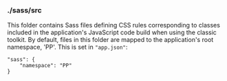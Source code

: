 ### ./sass/src

This folder contains Sass files defining CSS rules corresponding to classes
included in the application's JavaScript code build when using the classic toolkit.
By default, files in this folder are mapped to the application's root namespace, 'PP'.
This is set in `"app.json"`:

    "sass": {
        "namespace": "PP"
    }